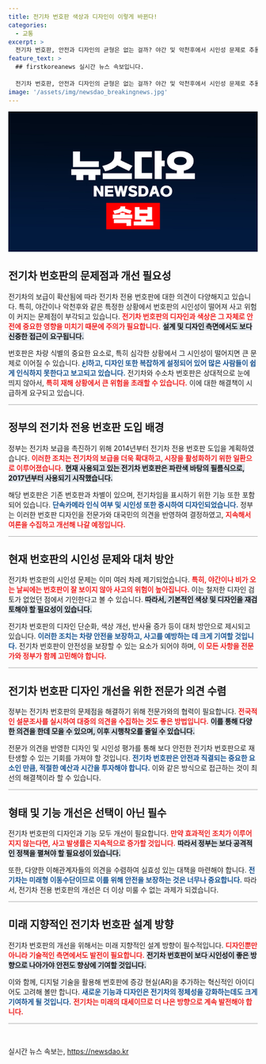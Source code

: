 ```yaml
---
title: 전기차 번호판 색상과 디자인이 이렇게 바뀐다!
categories:
  - 교통
excerpt: >
  전기차 번호판, 안전과 디자인의 균형은 없는 걸까? 야간 및 악천후에서 시인성 문제로 추돌사고 위험이 커지고 있습니다. 정부의 해명에도 불구하고, 이 번호판이 과연 최선일까요?
feature_text: >
  ## firstkoreanews 실시간 뉴스 속보입니다.

  전기차 번호판, 안전과 디자인의 균형은 없는 걸까? 야간 및 악천후에서 시인성 문제로 추돌사고 위험이 커지고 있습니다. 정부의 해명에도 불구하고, 이 번호판이 과연 최선일까요?
image: '/assets/img/newsdao_breakingnews.jpg'
---
```


<p><img src="/assets/img/newsdao_breakingnews.jpg" alt="firstkoreanews 속보" /></p>

<h2 data-ke-size="size26">전기차 번호판의 문제점과 개선 필요성</h2>

<p data-ke-size="size16">전기차의 보급이 확산됨에 따라 전기차 전용 번호판에 대한 의견이 다양해지고 있습니다. 특히, 야간이나 악천후와 같은 특정한 상황에서 번호판의 시인성이 떨어져 사고 위험이 커지는 문제점이 부각되고 있습니다. <b><span style="color: #ee2323;">전기차 번호판의 디자인과 색상은 그 자체로 안전에 중요한 영향을 미치기 때문에 주의가 필요합니다.</span></b> <b><span style="background-color: #21538527;">설계 및 디자인 측면에서도 보다 신중한 접근이 요구됩니다.</span></b></p>

<p data-ke-size="size16">번호판은 차량 식별의 중요한 요소로, 특히 심각한 상황에서 그 시인성이 떨어지면 큰 문제로 이어질 수 있습니다. <b><span style="color: #1a5490;">اغ하고, 디자인 또한 복잡하게 설정되어 있어 많은 사람들이 쉽게 인식하지 못한다고 보고되고 있습니다.</span></b> 전기차와 수소차 번호판은 상대적으로 눈에 띄지 않아서, <b><span style="color: #ee2323;">특히 재해 상황에서 큰 위험을 초래할 수 있습니다.</span></b> 이에 대한 해결책이 시급하게 요구되고 있습니다.</p>

<hr style="height: 1px; border: 0; background: #aaa;">

<h2 data-ke-size="size26">정부의 전기차 전용 번호판 도입 배경</h2>

<p data-ke-size="size16">정부는 전기차 보급을 촉진하기 위해 2014년부터 전기차 전용 번호판 도입을 계획하였습니다. <b><span style="color: #ee2323;">이러한 조치는 전기차의 보급을 더욱 확대하고, 시장을 활성화하기 위한 일환으로 이루어졌습니다.</span></b> <b><span style="background-color: #21538527;">현재 사용되고 있는 전기차 번호판은 파란색 바탕의 필름식으로, 2017년부터 사용되기 시작했습니다.</span></b></p>

<p data-ke-size="size16">해당 번호판은 기존 번호판과 차별이 있으며, 전기차임을 표시하기 위한 기능 또한 포함되어 있습니다. <b><span style="color: #1a5490;">단속카메라 인식 여부 및 시인성 또한 중시하여 디자인되었습니다.</span></b> 정부는 이러한 번호판 디자인을 전문가와 대국민의 의견을 반영하여 결정하였고, <b><span style="color: #ee2323;">지속해서 여론을 수집하고 개선해 나갈 예정입니다.</span></b></p>

<hr style="height: 1px; border: 0; background: #aaa;">

<h2 data-ke-size="size26">현재 번호판의 시인성 문제와 대처 방안</h2>

<p data-ke-size="size16">전기차 번호판의 시인성 문제는 이미 여러 차례 제기되었습니다. <b><span style="color: #ee2323;">특히, 야간이나 비가 오는 날씨에는 번호판이 잘 보이지 않아 사고의 위험이 높아집니다.</span></b> 이는 철저한 디자인 검토가 없었던 점에서 기인한다고 볼 수 있습니다. <b><span style="background-color: #21538527;">따라서, 기본적인 색상 및 디자인을 재검토해야 할 필요성이 있습니다.</span></b></p>

<p data-ke-size="size16">전기차 번호판의 디자인 단순화, 색상 개선, 반사율 증가 등이 대처 방안으로 제시되고 있습니다. <b><span style="color: #1a5490;">이러한 조치는 차량 안전을 보장하고, 사고를 예방하는 데 크게 기여할 것입니다.</span></b> 전기차 번호판이 안전성을 보장할 수 있는 요소가 되어야 하며, <b><span style="color: #ee2323;">이 모든 사항을 전문가와 정부가 함께 고민해야 합니다.</span></b></p>

<hr style="height: 1px; border: 0; background: #aaa;">

<h2 data-ke-size="size26">전기차 번호판 디자인 개선을 위한 전문가 의견 수렴</h2>

<p data-ke-size="size16">정부는 전기차 번호판의 문제점을 해결하기 위해 전문가와의 협력이 필요합니다. <b><span style="color: #ee2323;">전국적인 설문조사를 실시하여 대중의 의견을 수집하는 것도 좋은 방법입니다.</span></b> <b><span style="background-color: #21538527;">이를 통해 다양한 의견을 한데 모을 수 있으며, 이후 시행착오를 줄일 수 있습니다.</span></b></p>

<p data-ke-size="size16">전문가 의견을 반영한 디자인 및 시인성 평가를 통해 보다 안전한 전기차 번호판으로 재탄생할 수 있는 기회를 가져야 할 것입니다. <b><span style="color: #1a5490;">전기차 번호판은 안전과 직결되는 중요한 요소인 만큼, 적절한 예산과 시간을 투자해야 합니다.</span></b> 이와 같은 방식으로 접근하는 것이 최선의 해결책이라 할 수 있습니다.</p>

<hr style="height: 1px; border: 0; background: #aaa;">

<h2 data-ke-size="size26">형태 및 기능 개선은 선택이 아닌 필수</h2>

<p data-ke-size="size16">전기차 번호판의 디자인과 기능 모두 개선이 필요합니다. <b><span style="color: #ee2323;">만약 효과적인 조치가 이루어지지 않는다면, 사고 발생률은 지속적으로 증가할 것입니다.</span></b> <b><span style="background-color: #21538527;">따라서 정부는 보다 공격적인 정책을 펼쳐야 할 필요성이 있습니다.</span></b></p>

<p data-ke-size="size16">또한, 다양한 이해관계자들의 의견을 수렴하여 실효성 있는 대책을 마련해야 합니다. <b><span style="color: #1a5490;">전기차는 미래형 이동수단이므로 이를 위해 안전을 보장하는 것은 너무나 중요합니다.</span></b> 따라서, 전기차 전용 번호판의 개선은 더 이상 미룰 수 없는 과제가 되겠습니다.</p>

<hr style="height: 1px; border: 0; background: #aaa;">

<h2 data-ke-size="size26">미래 지향적인 전기차 번호판 설계 방향</h2>

<p data-ke-size="size16">전기차 번호판의 개선을 위해서는 미래 지향적인 설계 방향이 필수적입니다. <b><span style="color: #ee2323;">디자인뿐만 아니라 기술적인 측면에서도 발전이 필요합니다.</span></b> <b><span style="background-color: #21538527;">전기차 번호판이 보다 시인성이 좋은 방향으로 나아가야 안전도 향상에 기여할 것입니다.</span></b></p>

<p data-ke-size="size16">이와 함께, 디지털 기술을 활용해 번호판에 증강 현실(AR)을 추가하는 혁신적인 아이디어도 고려해 볼만 합니다. <b><span style="color: #1a5490;">새로운 기능과 디자인은 전기차의 정체성을 강화하는데도 크게 기여하게 될 것입니다.</span></b> <b><span style="color: #ee2323;">전기차는 미래의 대세이므로 더 나은 방향으로 계속 발전해야 합니다.</span></b></p>

<hr style="height: 1px; border: 0; background: #aaa;">

<p data-ke-size="size16">&nbsp;</p>
실시간 뉴스 속보는, <a href="https://newsdao.kr" rel="dofollow">https://newsdao.kr</a>



